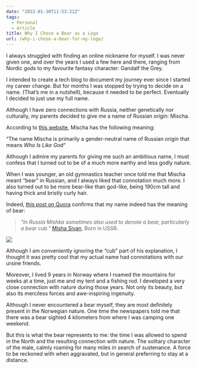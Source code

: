 ```yaml
---
date: "2022-01-30T11:53:21Z"
tags:
  - Personal
  - Article
title: Why I Chose a Bear as a Logo
url: /why-i-chose-a-bear-for-my-logo/
---
```


I always struggled with finding an online nickname for myself. I was never given one, and over the years I used a few here and there, ranging from Nordic gods to my favourite fantasy character: Gandalf the Grey.

I intended to create a tech blog to document my journey ever since I started my career change. But for months I was stopped by trying to decide on a name. (That’s me in a nutshell), because it needed to be perfect. Eventually I decided to just use my full name.

Although I have zero connections with Russia, neither genetically nor culturally, my parents decided to give me a name of Russian origin: Mischa.

According to [this website](https://babynames.com/name/mischa), Mischa has the following meaning:

“The name Mischa is primarily a gender-neutral name of Russian origin that means *Who Is Like God*“

Although I admire my parents for giving me such an ambitious name, I must confess that I turned out to be of a much more earthy and less godly nature.

When I was younger, an old gymnastics teacher once told me that Mischa meant “bear” in Russian, and I always liked that connotation much more. I also turned out to be more bear-like than god-like, being 190cm tall and having thick and bristly curly hair.

Indeed, [this post on Quora](https://www.quora.com/What-does-Misha-mean-Its-Russian-by-the-way) confirms that my name indeed has the meaning of bear:

> *"In Russia Mishka sometimes also used to denote a bear, particularly a bear cub."*
> [Misha Sivan](https://www.quora.com/profile/Misha-Sivan), Born in USSR.

![](https://upload.wikimedia.org/wikipedia/commons/a/a9/GrizzlyBearJeanBeaufort.jpg)

Although I am conveniently ignoring the “cub” part of his explanation, I thought it was pretty cool that my actual name had connotations with our ursine friends.

Moreover, I lived 9 years in Norway where I roamed the mountains for weeks at a time, just me and my tent and a fishing rod. I developed a very close connection with nature during those years. Not only its beauty, but also its merciless forces and awe-inspiring ingenuity.

Although I never encountered a bear myself, they are most definitely present in the Norwegian nature. One time the newspapers told me that there was a bear sighted 4 kilometers from where I was camping one weekend.

But this is what the bear represents to me: the time I was allowed to spend in the North and the resulting connection with nature. The solitary character of the male, calmly roaming for many miles in search of sustenance. A force to be reckoned with when aggravated, but in general preferring to stay at a distance.
